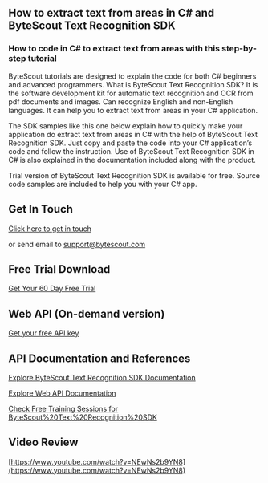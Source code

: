 ## How to extract text from areas in C# and ByteScout Text Recognition SDK

### How to code in C# to extract text from areas with this step-by-step tutorial

ByteScout tutorials are designed to explain the code for both C# beginners and advanced programmers. What is ByteScout Text Recognition SDK? It is the software development kit for automatic text recognition and OCR from pdf documents and images. Can recognize English and non-English languages. It can help you to extract text from areas in your C# application.

The SDK samples like this one below explain how to quickly make your application do extract text from areas in C# with the help of ByteScout Text Recognition SDK. Just copy and paste the code into your C# application’s code and follow the instruction. Use of ByteScout Text Recognition SDK in C# is also explained in the documentation included along with the product.

Trial version of ByteScout Text Recognition SDK is available for free. Source code samples are included to help you with your C# app.

## Get In Touch

[Click here to get in touch](https://bytescout.zendesk.com/hc/en-us/requests/new?subject=ByteScout%20Text%20Recognition%20SDK%20Question)

or send email to [support@bytescout.com](mailto:support@bytescout.com?subject=ByteScout%20Text%20Recognition%20SDK%20Question) 

## Free Trial Download

[Get Your 60 Day Free Trial](https://bytescout.com/download/web-installer?utm_source=github-readme)

## Web API (On-demand version)

[Get your free API key](https://pdf.co/documentation/api?utm_source=github-readme)

## API Documentation and References

[Explore ByteScout Text Recognition SDK Documentation](https://bytescout.com/documentation/index.html?utm_source=github-readme)

[Explore Web API Documentation](https://pdf.co/documentation/api?utm_source=github-readme)

[Check Free Training Sessions for ByteScout%20Text%20Recognition%20SDK](https://academy.bytescout.com/)

## Video Review

[https://www.youtube.com/watch?v=NEwNs2b9YN8](https://www.youtube.com/watch?v=NEwNs2b9YN8)